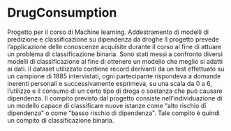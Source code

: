 # DrugConsumption
Progetto per il corso di Machine learning. Addestramento di modelli di predizione e classificazione su dipendenza da droghe
Il progetto prevede l’applicazione delle conoscenze acquisite durante il corso al fine di attuare un problema di classificazione binaria. 
Sono stati messi a confronto diversi modelli di classificazione al fine di ottenere un modello che meglio si adatti ai dati.
Il dataset utilizzato contiene record derivanti da un test effettuato su un campione di 1885 intervistati, ogni partecipante rispondeva a domande inerenti personali e 
successivamente esprimeva, su una scala da 0 a 6, l’utilizzo e il consumo di un certo tipo di droga o sostanza che può causare dipendenza.
Il compito previsto dal progetto consiste nell’individuazione di un modello capace di classificare nuove istanze come “alto rischio di dipendenza” o come “basso rischio di dipendenza".
Tale compito è quindi un compito di classificazione binaria. 

